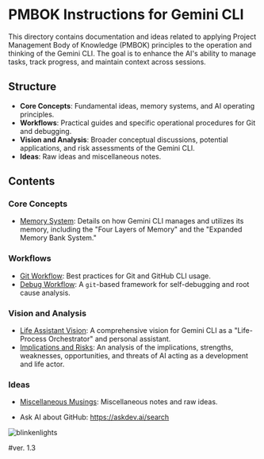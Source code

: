 # PMBOK Instructions for Gemini CLI

This directory contains documentation and ideas related to applying Project Management Body of Knowledge (PMBOK) principles to the operation and thinking of the Gemini CLI. The goal is to enhance the AI's ability to manage tasks, track progress, and maintain context across sessions.

## Structure

*   **Core Concepts**: Fundamental ideas, memory systems, and AI operating principles.
*   **Workflows**: Practical guides and specific operational procedures for Git and debugging.
*   **Vision and Analysis**: Broader conceptual discussions, potential applications, and risk assessments of the Gemini CLI.
*   **Ideas**: Raw ideas and miscellaneous notes.

## Contents

### Core Concepts
*   [Memory System](core_concepts/memory_system.md): Details on how Gemini CLI manages and utilizes its memory, including the "Four Layers of Memory" and the "Expanded Memory Bank System."

### Workflows
*   [Git Workflow](workflows/git_workflow.md): Best practices for Git and GitHub CLI usage.
*   [Debug Workflow](workflows/debug_workflow.md): A `git`-based framework for self-debugging and root cause analysis.

### Vision and Analysis
*   [Life Assistant Vision](vision_and_analysis/life_assistant_vision.md): A comprehensive vision for Gemini CLI as a "Life-Process Orchestrator" and personal assistant.
*   [Implications and Risks](vision_and_analysis/implications_and_risks.md): An analysis of the implications, strengths, weaknesses, opportunities, and threats of AI acting as a development and life actor.

### Ideas
*   [Miscellaneous Musings](ideas/miscellaneous_musings.md): Miscellaneous notes and raw ideas.

*   Ask AI about GitHub: https://askdev.ai/search

![blinkenlights](https://github.com/user-attachments/assets/f6f90cce-40bb-4340-84e9-c280aafa7eaf)


#ver. 1.3
